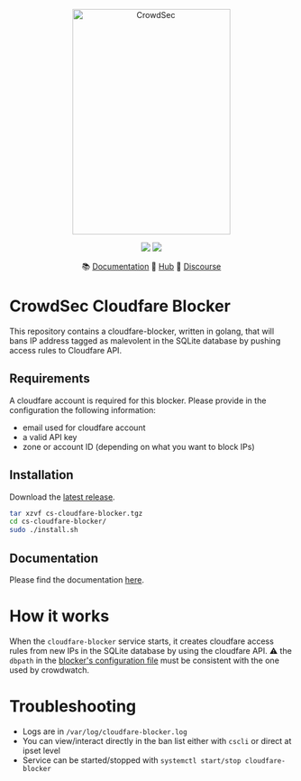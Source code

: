 <p align="center">
<img src="https://github.com/crowdsecurity/cs-cloudfare-blocker/raw/master/docs/assets/crowdsec_linux_logo.png" alt="CrowdSec" title="CrowdSec" width="280" height="400" />
</p>
<p align="center">
<img src="https://img.shields.io/badge/build-pass-green">
<img src="https://img.shields.io/badge/tests-pass-green">
</p>
<p align="center">
&#x1F4DA; <a href="https://docs.crowdsec.net/blockers/cloudfare/installation/">Documentation</a>
&#x1F4A0; <a href="https://hub.crowdsec.net">Hub</a>
&#128172; <a href="https://discourse.crowdsec.net">Discourse </a>
</p>

# CrowdSec Cloudfare Blocker

This repository contains a cloudfare-blocker, written in golang, that will bans IP address tagged as malevolent in the SQLite database by pushing access rules to Cloudfare API.

## Requirements

A cloudfare account is required for this blocker.
Please provide in the configuration the following information:
 - email used for cloudfare account
 - a valid API key
 - zone or account ID (depending on what you want to block IPs)


## Installation

Download the [latest release](https://github.com/crowdsecurity/cs-cloudfare-blocker/releases).

```bash
tar xzvf cs-cloudfare-blocker.tgz
cd cs-cloudfare-blocker/
sudo ./install.sh
```

## Documentation

Please find the documentation [here](https://docs.crowdsec.net/blockers/cloudfare/installation/).

# How it works

When the `cloudfare-blocker` service starts, it creates cloudfare access rules from new IPs in the SQLite database by using the cloudfare API.
:warning: the `dbpath` in the [blocker's configuration file](https://github.com/crowdsecurity/cs-cloudfare-blocker/blob/master/config/cloudfare-blocker.yaml#L2) must be consistent with the one used by crowdwatch.

# Troubleshooting

 - Logs are in `/var/log/cloudfare-blocker.log`
 - You can view/interact directly in the ban list either with `cscli` or direct at ipset level
 - Service can be started/stopped with `systemctl start/stop cloudfare-blocker`

